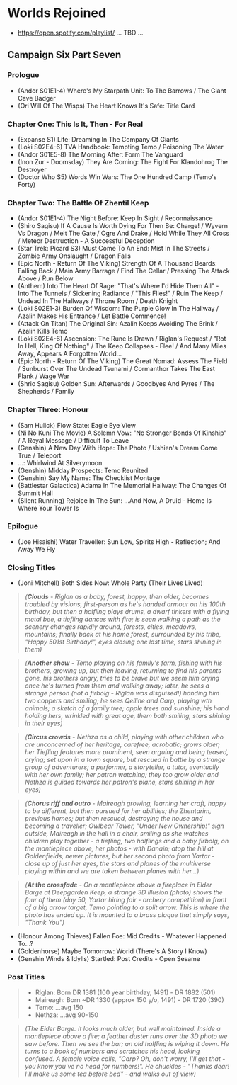 # Worlds Rejoined

* https://open.spotify.com/playlist/ ... TBD ...

## Campaign Six Part Seven
### Prologue

* (Andor S01E1-4) Where's My Starpath Unit: To The Barrows / The Giant Cave Badger
* (Ori Will Of The Wisps) The Heart Knows It's Safe: Title Card

### Chapter One: This Is It, Then - For Real

* (Expanse S1) Life: Dreaming In The Company Of Giants
* (Loki S02E4-6) TVA Handbook: Tempting Temo / Poisoning The Water
* (Andor S01E5-8) The Morning After: Form The Vanguard
* (Inon Zur - Doomsday) They Are Coming: The Fight For Klandohrog The Destroyer
* (Doctor Who S5) Words Win Wars: The One Hundred Camp (Temo's Forty)

### Chapter Two: The Battle Of Zhentil Keep

* (Andor S01E1-4) The Night Before: Keep In Sight / Reconnaissance
* (Shiro Sagisu) If A Cause Is Worth Dying For Then Be: Charge! / Wyvern Vs Dragon / Melt The Gate / Ogre And Drake / Hold While They All Cross / Meteor Destruction - A Successful Deception
* (Star Trek: Picard S3) Must Come To An End: Mist In The Streets / Zombie Army Onslaught / Dragon Falls
* (Epic North - Return Of The Viking) Strength Of A Thousand Beards: Falling Back / Main Army Barrage / Find The Cellar / Pressing The Attack Above / Run Below
* (Anthem) Into The Heart Of Rage: "That's Where I'd Hide Them All" - Into The Tunnels / Sickening Radiance /  "This Flies!" / Ruin The Keep / Undead In The Hallways / Throne Room / Death Knight
* (Loki S02E1-3) Burden Of Wisdom: The Purple Glow In The Hallway / Azalin Makes His Entrance / Let Battle Commence!
* (Attack On Titan) The Original Sin: Azalin Keeps Avoiding The Brink / Azalin Kills Temo
* (Loki S02E4-6) Ascension: The Rune Is Drawn / Riglan's Request / "Rot In Hell, King Of Nothing" / The Keep Collapses - Flee! / And Many Miles Away, Appears A Forgotten World...
* (Epic North - Return Of The Viking) The Great Nomad: Assess The Field / Sunburst Over The Undead Tsunami / Cormanthor Takes The East Flank / Wage War
* (Shrio Sagisu) Golden Sun: Afterwards / Goodbyes And Pyres / The Shepherds / Family

### Chapter Three: Honour 

* (Sam Hulick) Flow State: Eagle Eye View
* (Ni No Kuni The Movie) A Solemn Vow: "No Stronger Bonds Of Kinship" / A Royal Message / Difficult To Leave
* (Genshin) A New Day With Hope: The Photo / Ushien's Dream Come True / Teleport
* ...: Whirlwind At Silverymoon
* (Genshin) Midday Prospects: Temo Reunited
* (Genshin) Say My Name: The Checklist Montage
* (Battlestar Galactica) Adama In The Memorial Hallway: The Changes Of Summit Hall
* (Silent Running) Rejoice In The Sun: ...And Now, A Druid - Home Is Where Your Tower Is

### Epilogue

* (Joe Hisaishi) Water Traveller: Sun Low, Spirits High - Reflection; And Away We Fly

### Closing Titles

* (Joni Mitchell) Both Sides Now: Whole Party (Their Lives Lived)

> *(**Clouds** - Riglan as a baby, forest, happy, then older, becomes troubled by visions, first-person as he's handed armour on his 100th birthday, but then a halfling plays drums, a dwarf tinkers with a flying metal bee, a tiefling dances with fire; is seen walking a path as the scenery changes rapidly around, forests, cities, meadows, mountains; finally back at his home forest, surrounded by his tribe, "Happy 501st Birthday!", eyes closing one last time, stars shining in them)*

> *(**Another show** - Temo playing on his family's farm, fishing with his brothers, growing up, but then leaving, returning to find his parents gone, his brothers angry, tries to be brave but we seem him crying once he's turned from them and walking away; later, he sees a strange person (not a firbolg - Riglan was disguised!) handing him two coppers and smiling; he sees Qelline and Carp, playing wth animals; a sketch of a family tree; apple trees and sunshine; his hand holding hers, wrinkled with great age, them both smiling, stars shining in their eyes)*

> *(**Circus crowds** - Nethza as a child, playing with other children who are unconcerned of her heritage, carefree, acrobatic; grows older; her Tiefling features more prominent, seen arguing and being teased, crying; set upon in a town square, but rescued in battle by a strange group of adventurers; a performer, a storyteller, a tutor, eventually with her own family; her patron watching; they too grow older and Nethza is guided towards her patron's plane, stars shining in her eyes)*

> *(**Chorus riff and outro** - Maireagh growing, learning her craft, happy to be different, but then pursued for her abilities; the Zhentarim, previous homes; but then rescued, destroying the house and becoming a traveller; Owlbear Tower, "Under New Ownership!" sign outside, Maireagh in the hall in a chair, smiling as she watches children play together - a tiefling, two halflings and a baby firbolg; on the mantlepiece above, her photos - with Danain; atop the hill at Goldenfields, newer pictures, but her second photo from Yartar - close up of just her eyes, the stars and planes of the multiverse playing within and we are taken between planes with her...)*

> *(**At the crossfade** - On a mantlepiece above a fireplace in Elder Barge at Deepgarden Keep, a strange 3D illusion (photo) shows the four of them (day 50, Yartar hiring fair - archery competition) in front of a big arrow target, Temo pointing to a split arrow. This is where the photo has ended up. It is mounted to a brass plaque that simply says, "Thank You")*

* (Honour Among Thieves) Fallen Foe: Mid Credits - Whatever Happened To...?
* (Goldenhorse) Maybe Tomorrow: World (There's A Story I Know)
* (Genshin Winds & Idylls) Startled: Post Credits - Open Sesame

### Post Titles

> * Riglan: Born DR 1381 (100 year birthday, 1491) - DR 1882 (501)
> * Maireagh: Born ~DR 1330 (approx 150 y/o, 1491) - DR 1720 (390)
> * Temo: ...avg 150
> * Nethza: ...avg 90-150

> *(The Elder Barge. It looks much older, but well maintained. Inside a mantlepiece above a fire; a feather duster runs over the 3D photo we saw before. Then we see the bar; an old halfling is wiping it down. He turns to a book of numbers and scratches his head, looking confused. A female voice calls, "Carp? Oh, don't worry, I'll get that - you know you've no head for numbers!". He chuckles - "Thanks dear! I'll make us some tea before bed" - and walks out of view)*
